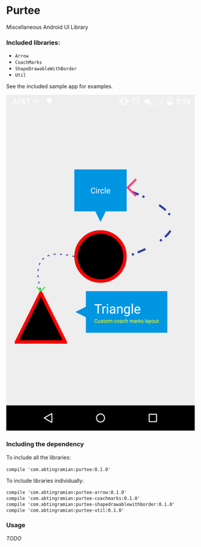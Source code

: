 # Purtee
Miscellaneous Android UI Library

### Included libraries:
- `Arrow`
- `CoachMarks`
- `ShapeDrawableWithBorder`
- `Util`

See the included sample app for examples.

![Screenshot](/screenshots/purtee-ui-demo.png?raw=true "Purtee UI Demo")

### Including the dependency

To include all the libraries:

`compile 'com.abtingramian:purtee:0.1.0'`

To include libraries individually:

```
compile 'com.abtingramian:purtee-arrow:0.1.0'
compile 'com.abtingramian:purtee-coachmarks:0.1.0'
compile 'com.abtingramian:purtee-shapedrawablewithborder:0.1.0'
compile 'com.abtingramian:purtee-util:0.1.0'
```

### Usage

_TODO_
